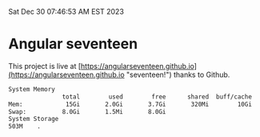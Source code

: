 Sat Dec 30 07:46:53 AM EST 2023

# Angular seventeen


This project is live at [https://angularseventeen.github.io](https://angularseventeen.github.io "seventeen!") thanks to Github.

```bash
System Memory
               total        used        free      shared  buff/cache   available
Mem:            15Gi       2.0Gi       3.7Gi       320Mi        10Gi        13Gi
Swap:          8.0Gi       1.5Mi       8.0Gi
System Storage
503M	.
